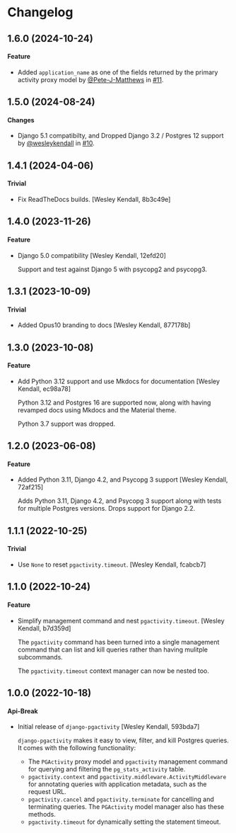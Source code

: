 # Changelog

## 1.6.0 (2024-10-24)

#### Feature

  - Added `application_name` as one of the fields returned by the primary activity proxy model by [@Pete-J-Matthews](https://github.com/Pete-J-Matthews) in [#11](https://github.com/Opus10/django-pgactivity/pull/11).

## 1.5.0 (2024-08-24)

#### Changes

  - Django 5.1 compatibilty, and Dropped Django 3.2 / Postgres 12 support by [@wesleykendall](https://github.com/wesleykendall) in [#10](https://github.com/Opus10/django-pgactivity/pull/10).

## 1.4.1 (2024-04-06)

#### Trivial

  - Fix ReadTheDocs builds. [Wesley Kendall, 8b3c49e]

## 1.4.0 (2023-11-26)

#### Feature

  - Django 5.0 compatibility [Wesley Kendall, 12efd20]

    Support and test against Django 5 with psycopg2 and psycopg3.

## 1.3.1 (2023-10-09)

#### Trivial

  - Added Opus10 branding to docs [Wesley Kendall, 877178b]

## 1.3.0 (2023-10-08)

#### Feature

  - Add Python 3.12 support and use Mkdocs for documentation [Wesley Kendall, ec98a78]

    Python 3.12 and Postgres 16 are supported now, along with having revamped docs using Mkdocs and the Material theme.

    Python 3.7 support was dropped.

## 1.2.0 (2023-06-08)

#### Feature

  - Added Python 3.11, Django 4.2, and Psycopg 3 support [Wesley Kendall, 72af215]

    Adds Python 3.11, Django 4.2, and Psycopg 3 support along with tests for multiple Postgres versions. Drops support for Django 2.2.

## 1.1.1 (2022-10-25)

#### Trivial

  - Use ``None`` to reset ``pgactivity.timeout``. [Wesley Kendall, fcabcb7]

## 1.1.0 (2022-10-24)

#### Feature

  - Simplify management command and nest ``pgactivity.timeout``. [Wesley Kendall, b7d359d]

    The ``pgactivity`` command has been turned into a single management command that can list and kill
    queries rather than having mulitple subcommands.

    The ``pgactivity.timeout`` context manager can now be nested too.

## 1.0.0 (2022-10-18)

#### Api-Break

  - Initial release of ``django-pgactivity`` [Wesley Kendall, 593bda7]

    ``django-pgactivity`` makes it easy to view, filter, and kill
    Postgres queries. It comes with the following functionality:

    * The ``PGActivity`` proxy model and ``pgactivity`` management command
      for querying and filtering the ``pg_stats_activity`` table.
    * ``pgactivity.context`` and ``pgactivity.middleware.ActivityMiddleware``
      for annotating queries with application metadata, such as the request URL.
    * ``pgactivity.cancel`` and ``pgactivity.terminate`` for cancelling
      and terminating queries. The ``PGActivity`` model manager also has
      these methods.
    * ``pgactivity.timeout`` for dynamically setting the statement timeout.
